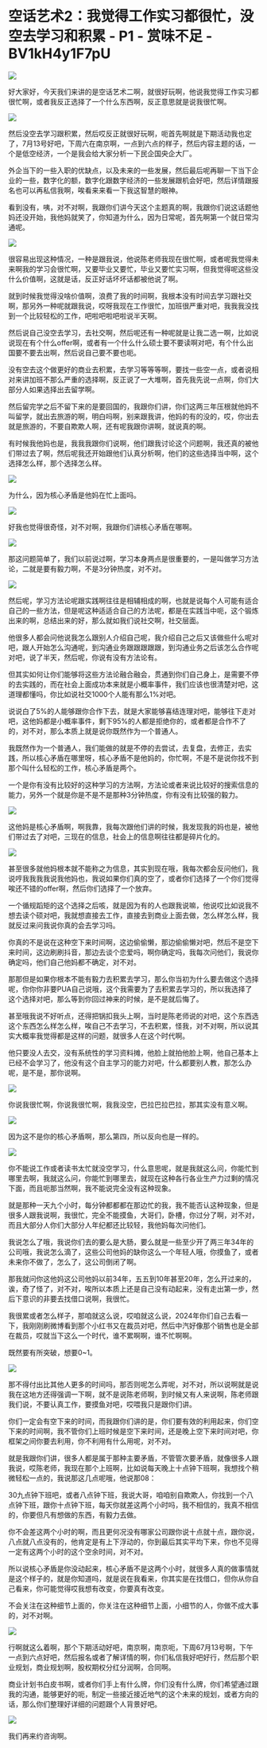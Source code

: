 # 空话艺术2：我觉得工作实习都很忙，没空去学习和积累 - P1 - 赏味不足 - BV1kH4y1F7pU

![](img/82241672364139ca982722d28761ea79_0.png)

好大家好，今天我们来讲的是空话艺术二啊，就很好玩啊，他说我觉得工作实习都很忙啊，或者我反正选择了一个什么东西啊，反正意思就是说我很忙啊。



![](img/82241672364139ca982722d28761ea79_2.png)

然后没空去学习跟积累，然后哎反正就很好玩啊，呃首先啊就是下期活动我也定了，7月13号好吧，下周六在南京啊，一点到六点的样子，然后内容主题的话，一个是低空经济，一个是我会给大家分析一下民企国央企大厂。

外企当下的一些入职的优缺点，以及未来的一些发展，然后最后呢再聊一下当下企业的一些，数字化的额，数字化跟数字经济的一些发展跟机会好吧，然后详情跟报名也可以再私信我啊，唉看来来看一下我这智慧的眼神。

看到没有，咦，对不对啊，我跟你们讲今天这个主题真的啊，我跟你们说这话题他妈还没开始，我他妈就笑了，你知道为什么，因为日常呢，首先啊第一个就日常沟通呢。



![](img/82241672364139ca982722d28761ea79_4.png)

很容易出现这种情况，一种是跟我说，他说陈老师我现在很忙啊，或者呢我觉得未来啊我的学习会很忙啊，又要毕业又要忙，毕业又要忙实习啊，但我觉得呢这些没什么价值啊，这就是话，反正好话坏坏话都被他说了啊。

就到时候我觉得没啥价值啊，浪费了我的时间啊，我根本没有时间去学习跟社交啊，那另外一种呢就跟我说，哎呀我现在工作很忙，加班很严重对吧，我我我没找到一个比较轻松的工作，吧啦吧啦吧啦说半天啊。

然后说自己没空去学习，去社交啊，然后呢还有一种呢就是让我二选一啊，比如说说现在有个什么offer啊，或者有一个什么什么硕士要不要读啊对吧，有个什么出国要不要去出啊，然后说自己要不要也呃。

没有空去这个做更好的商业去积累，去学习等等等啊，要找一些空一点，或者说相对来讲加班不那么严重的选择啊，反正说了一大堆啊，首先我先说一点啊，你们大部分人如果选择出去留学啊。

然后留完学之后不留下来的是要回国的，我跟你们讲，你们这两三年压根就他妈不叫留学，就出去旅游的啊，明白吗啊，别来跟我讲，他妈的有的没的，哎，你出去就是旅游的，不要自欺欺人啊，还有呢我跟你讲啊，就说真的啊。

有时候我他妈也是，我我我跟你们说啊，他们跟我讨论这个问题啊，我还真的被他们带过去了啊，然后呢我还开始跟他们认真分析啊，他们的这些选择当中啊，这个选择怎么样，那个选择怎么样。



![](img/82241672364139ca982722d28761ea79_6.png)

为什么，因为核心矛盾是他妈在忙上面吗。

![](img/82241672364139ca982722d28761ea79_8.png)

好我也觉得很奇怪，对不对啊，我跟你们讲核心矛盾在哪啊。

![](img/82241672364139ca982722d28761ea79_10.png)

那这问题简单了，我们以前说过啊，学习本身两点是很重要的，一是叫做学习方法论，二就是要有毅力啊，不是3分钟热度，对不对。



![](img/82241672364139ca982722d28761ea79_12.png)

然后呢，学习方法论呢跟实践啊往往是相辅相成的啊，也就是说每个人可能有适合自己的一些方法，但是呢这种适适合自己的方法呢，都是在实践当中呃，这个锻炼出来的啊，总结出来的好，那么就如我们说社交啊，社交层面。

他很多人都会问他说我怎么跟别人介绍自己呢，我介绍自己之后又该做些什么呢对吧，跟人开始怎么沟通呢，到沟通业务跟跟跟跟跟，到沟通业务之后该怎么合作呢对吧，说了半天，然后呢，你说有没有方法论有。

但其实如何让你们能够将这些方法论融合融会，贯通到你们自己身上，是需要不停的去实践的，而在社会上面成功本来就是小概率事件，我们应该也很清楚对吧，这道理都懂吗，你比如说社交1000个人能有那么1%对吧。

说说白了5%的人能够跟你合作下去，就是大家能够喜结连理对吧，能够往下走对吧，这他妈都是小概率事件，剩下95%的人都是拒绝你的，或者都是合作不了的，对不对，那么本质上就是说你既然作为一个普通人。

我既然作为一个普通人，我们能做的就是不停的去尝试，去复盘，去修正，去实践，所以核心矛盾在哪里呀，核心矛盾不是他妈的，你忙啊，不是不是说你找不到那个叫什么轻松的工作，核心矛盾是两个。

一个是你有没有比较好的这种学习的方法啊，方法论或者来说比较好的搜索信息的能力，另外一个就是你是不是不是那种3分钟热度，你有没有比较强的毅力。



![](img/82241672364139ca982722d28761ea79_14.png)

这他妈是核心矛盾啊，啊我靠，我每次跟他们讲的时候，我发现我的妈也是，被他们带过去了对吧，三现在的信息，社会上的信息啊往往都是碎片化的。



![](img/82241672364139ca982722d28761ea79_16.png)

甚至很多就他妈根本就不能称之为信息，其实到现在哦，我每次都会反问他们，我说哼我我我我说我他妈也，我说如果你们真的空了，或者你们选择了一个你们觉得唉还不错的offer啊，然后你们选择了一个放弃。

一个循规蹈矩的这个选择之后咳，就是因为有的人也跟我说嘛，他说哎比如说我不想去读个硕对吧，我就想直接去工作，直接去到商业上面去做，怎么样怎么样，我就反过来问我说你真的会去学习吗。

你真的不是说在这种空下来时间啊，这边偷偷懒，那边偷偷懒对吧，然后不是空下来时间，这边刷刷抖音，那边去谈个恋爱吗，啊你确定吗，我每次问他们，我说你确定吗，他们自己他妈都不确定，对不对。

那那但是如果你根本不能有毅力去积累去学习，那么你当初为什么要去做这个选择呢，你你你非要PUA自己说哦，这个我需要为了去积累去学习的，所以我选择了这个选择对吧，那么等到你回过神来的时候，是不是就后悔了。

甚至哦我说不好听点，还得把锅扣我头上啊，当时是陈老师说的对吧，这个东西选这个东西怎么样怎么样，唉自己不去学习，不去积累，怪我，对不对啊，所以说其实大概率我觉得都是这样的问题，就很多人在这个时代啊。

他只要没人去交，没有系统性的学习资料摊，他脸上就拍他脸上啊，他自己基本上已经不会学习了，他没有这个自主学习的能力对吧，什么都要别人教，那怎么办呢，是不是，那你说啊。



![](img/82241672364139ca982722d28761ea79_18.png)

你说我很忙啊，你说我很忙啊，我我没空，巴拉巴拉巴拉，那其实没有意义啊。

![](img/82241672364139ca982722d28761ea79_20.png)

因为这不是你的核心矛盾啊，那么第四，所以反向也是一样的。

![](img/82241672364139ca982722d28761ea79_22.png)

你不能说工作或者读书太忙就没空学习，什么意思呢，就是我就这么问，你能忙到哪里去啊，我就这么问，你能忙到哪里去，就现在这种各行各业生产力过剩的情况下面，而且呃那当然啊，我不能说完全没有这种现象。

就是那种一天九个小时，每分钟都都都在那边忙的我，我不能否认这种现象，但是很多人跟我说啊，我很忙，完全不能摸鱼，大哥们，卧槽，你过分了啊，对不对，而且大部分人你们大部分人年纪都还比较轻，我他妈每次问他们。

我说怎么了哦，我说你们去的要么是大肠，要么就是一些至少开了两三年34年的公司哦，我说怎么滴了，这些公司他妈的缺你这么一个年轻人哦，你摸鱼了，或者未来你不做了，怎么了，这公司倒闭了啊。

那我就问你这他妈这公司他妈以前34年，五五到10年甚至20年，怎么开过来的，诶，奇了怪了，对不对，唉所以本质上还是自己没有动起来，没有走出第一步，然后下意识的非要去找借口说啊，我很忙。

我很累或者怎么样子，那咱就这么说，哎咱就这么说，2024年你们自己去看一下，我刚刚刷微博看到那个小红书又在裁员对吧，然后中汽好像那个销售也是全部在裁员，哎就当下这么一个时代，谁不累啊啊，谁不忙啊啊。

既然要有所突破，想要0~1。

![](img/82241672364139ca982722d28761ea79_24.png)

那不得付出比其他人更多的时间吗，那否则呢怎么弄呢，对不对，所以说啊就是说我在这地方还得强调一下啊，就不是说陈老师啊，到时候又有人来说啊，陈老师跟我们说，不要认真工作，要摸鱼对吧，哎喂我只是跟你们讲。

你们一定会有空下来的时间，而我跟你们讲的是，你们要有效的利用起来，你们空下来的时间啊，我不管你们上班时候是空下来时间，还是晚上空下来时间对吧，你框架之间你要去利用，你不利用有什么用呢，对不对。

就是我跟你们讲，很多人都是属于那种主要矛盾，不管管次要矛盾，就像很多人跟我说，哎陈老师，我现在那个上班啊，比如说每天晚上十点钟下班啊，我想找个稍微轻松一点的，我说那这几点呢哦，他说那08：

30九点钟下班吧，或者八点钟下班，我说大哥，咱咱别自欺欺人，你找到一个八点钟下班，跟你十点钟下班，每天你就差这两个小时吗，我不相信的，我真不相信的，你要但凡有想做的东西，有毅力去做。

你不会差这两个小时的啊，而且更何况没有哪家公司跟你说十点就十点，跟你说，八点就八点没有的，他肯定是有上下浮动的，你到最后其实平均下来，你也不见得一定有这两个小时的这个空余时间，对不对。

所以说核心矛盾是你没动起来，核心矛盾不是这两个小时，就很多人真的做事情就是这个样子的，就是你知道吗，就是说在我看来，你其实是在找借口，但你从你自己看来，你可能觉得哎我想有改变，你要真有改变。

不会关注在这种细节上面的，你关注在这种细节上面，小细节的人，你做不成大事的，对不对啊。

![](img/82241672364139ca982722d28761ea79_26.png)

行啊就这么着啊，那个下期活动好吧，南京啊，南京呃，下周67月13号啊，下午一点到六点好吧，然后报名或者了解详情的啊，你们私信我好吧好行，然后那个职业规划，商业规划啊，股权期权分红分润啊，合同啊。

商业计划书白皮书啊，或者你们手上有什么牌，你们没有什么牌，你们希望通过跟我的沟通，能够更好的呃，制定一些接近接近地气的这个未来的规划，或者方向的话，那么你们整理好详细的问题跟个人背景好吧。



![](img/82241672364139ca982722d28761ea79_28.png)

我们再来约咨询啊。